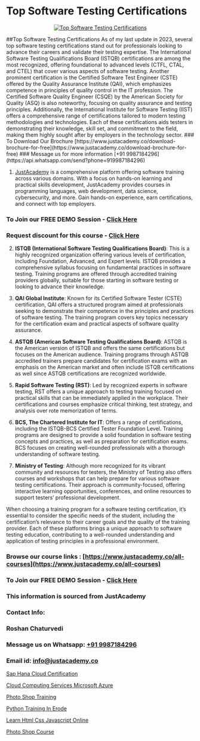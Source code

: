 # Top Software Testing Certifications

<p align="center">
  <a href="https://justacademy.co/program-detail/software-testing">
    <img src="https://justacademy.co/storage2/program_images/1704700438.webp" alt="Top Software Testing Certifications">
  </a>
</p>
##Top Software Testing Certifications
As of my last update in 2023, several top software testing certifications stand out for professionals looking to advance their careers and validate their testing expertise. The International Software Testing Qualifications Board (ISTQB) certifications are among the most recognized, offering foundational to advanced levels (CTFL, CTAL, and CTEL) that cover various aspects of software testing. Another prominent certification is the Certified Software Test Engineer (CSTE) offered by the Quality Assurance Institute (QAI), which emphasizes competence in principles of quality control in the IT profession. The Certified Software Quality Engineer (CSQE) by the American Society for Quality (ASQ) is also noteworthy, focusing on quality assurance and testing principles. Additionally, the International Institute for Software Testing (IIST) offers a comprehensive range of certifications tailored to modern testing methodologies and technologies. Each of these certifications aids testers in demonstrating their knowledge, skill set, and commitment to the field, making them highly sought after by employers in the technology sector.
### To Download Our Brochure [https://www.justacademy.co/download-brochure-for-free](https://www.justacademy.co/download-brochure-for-free)
### Message us for more information [+91 9987184296](https://api.whatsapp.com/send?phone=919987184296)

1) [JustAcademy](https://justacademy.co) is a comprehensive platform offering software training across various domains. With a focus on hands-on learning and practical skills development, JustAcademy provides courses in programming languages, web development, data science, cybersecurity, and more. Gain hands-on experience, earn certifications, and connect with top employers.

### To Join our FREE DEMO Session - [Click Here](https://www.justacademy.co/register-for-course-demo/)
### Request discount for this course - [Click Here](https://justacademy.co/contact-us/)

2) **ISTQB (International Software Testing Qualifications Board)**: This is a highly recognized organization offering various levels of certification, including Foundation, Advanced, and Expert levels. ISTQB provides a comprehensive syllabus focusing on fundamental practices in software testing. Training programs are offered through accredited training providers globally, suitable for those starting in software testing or looking to advance their knowledge.

3) **QAI Global Institute**: Known for its Certified Software Tester (CSTE) certification, QAI offers a structured program aimed at professionals seeking to demonstrate their competence in the principles and practices of software testing. The training program covers key topics necessary for the certification exam and practical aspects of software quality assurance.

4) **ASTQB (American Software Testing Qualifications Board)**: ASTQB is the American version of ISTQB and offers the same certifications but focuses on the American audience. Training programs through ASTQB accredited trainers prepare candidates for certification exams with an emphasis on the American market and often include ISTQB certifications as well since ASTQB certifications are recognized worldwide.

5) **Rapid Software Testing (RST)**: Led by recognized experts in software testing, RST offers a unique approach to testing training focused on practical skills that can be immediately applied in the workplace. Their certifications and courses emphasize critical thinking, test strategy, and analysis over rote memorization of terms.

6) **BCS, The Chartered Institute for IT**: Offers a range of certifications, including the ISTQB-BCS Certified Tester Foundation Level. Training programs are designed to provide a solid foundation in software testing concepts and practices, as well as preparation for certification exams. BCS focuses on creating well-rounded professionals with a thorough understanding of software testing.

7) **Ministry of Testing**: Although more recognized for its vibrant community and resources for testers, the Ministry of Testing also offers courses and workshops that can help prepare for various software testing certifications. Their approach is community-focused, offering interactive learning opportunities, conferences, and online resources to support testers’ professional development.

When choosing a training program for a software testing certification, it’s essential to consider the specific needs of the student, including the certification’s relevance to their career goals and the quality of the training provider. Each of these platforms brings a unique approach to software testing education, contributing to a well-rounded understanding and application of testing principles in a professional environment.

### Browse our course links : [https://www.justacademy.co/all-courses](https://www.justacademy.co/all-courses) 
### To Join our FREE DEMO Session - [Click Here](https://www.justacademy.co/register-for-course-demo)


### This information is sourced from JustAcademy
### Contact Info:
### Roshan Chaturvedi
### Message us on Whatsapp: [+91 9987184296](https://api.whatsapp.com/send?phone=919987184296)
### Email id: [info@justacademy.co](mailto:info@justacademy.co)
                
[Sap Hana Cloud Certification](https://www.linkedin.com/pulse/sap-hana-cloud-certification-software-training-sunnyvale-fjjpc/)

[Cloud Computing Services Microsoft Azure](https://www.linkedin.com/pulse/cloud-computing-services-microsoft-azure-justacademy-delhi-pbu1c?trackingId=1XwlTMKICCRzQDFUDXiZJA%3D%3D&lipi=urn%3Ali%3Apage%3Ad_flagship3_company_admin%3BiK8uaYXISG24DaU4tVx5cA%3D%3D)

[Photo Shop Training](https://medium.com/@roneet705/photo-shop-training-ce6247a85abd)

[Python Training In Erode](https://medium.com/@AkashSingh2052/python-training-in-erode-daddfcb59411)

[Learn Html Css Javascript Online](https://justacademyin.github.io/justacademy/learn-html-css-javascript-online)

[Photo Shop Course](https://justacademyin.github.io/justacademy/photo-shop-course)

